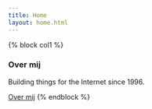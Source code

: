 ```yaml
---
title: Home
layout: home.html
---
```


{% block col1 %}
### Over mij

Building things for the Internet since 1996.

[Over mij](over-mij/)
{% endblock %}